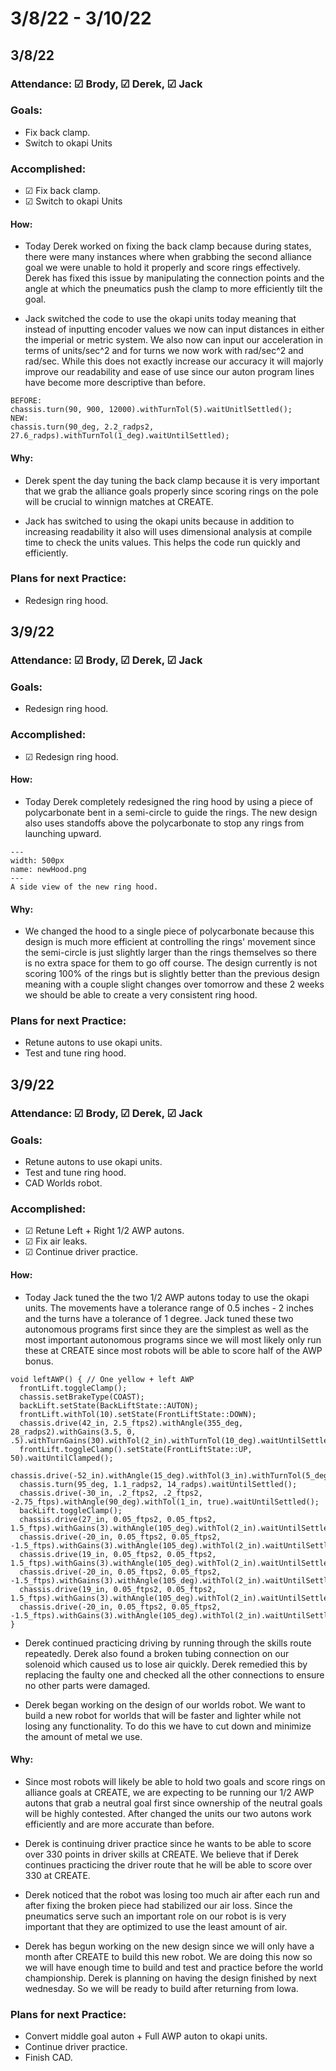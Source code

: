 # 3/8/22 - 3/10/22
## 3/8/22 
### Attendance: &#9745;  Brody, &#9745; Derek, &#9745; Jack
### Goals:
- Fix back clamp.
- Switch to okapi Units

### Accomplished:
- &#9745; Fix back clamp.
- &#9745; Switch to okapi Units

#### How:
- Today Derek worked on fixing the back clamp because during states, there were many instances where when grabbing the second alliance goal we were unable to hold it properly and score rings effectively. Derek has fixed this issue by manipulating the connection points and the angle at which the pneumatics push the clamp to more efficiently tilt the goal. 

- Jack switched the code to use the okapi units today meaning that instead of inputting encoder values we now can input distances in either the imperial or metric system. We also now can input our acceleration in terms of units/sec^2 and for turns we now work with rad/sec^2 and rad/sec. While this does not exactly increase our accuracy it will majorly improve our readability and ease of use since our auton program lines have become more descriptive than before.

```{code}
BEFORE:
chassis.turn(90, 900, 12000).withTurnTol(5).waitUnitlSettled();
NEW:
chassis.turn(90_deg, 2.2_radps2, 27.6_radps).withTurnTol(1_deg).waitUntilSettled);
```
#### Why:
- Derek spent the day tuning the back clamp because it is very important that we grab the alliance goals properly since scoring rings on the pole will be crucial to winnign matches at CREATE.

- Jack has switched to using the okapi units because in addition to increasing readability it also will uses dimensional analysis at compile time to check the units values. This helps the code run quickly and efficiently.  

### Plans for next Practice:
- Redesign ring hood.


## 3/9/22 
### Attendance: &#9745;  Brody, &#9745; Derek, &#9745; Jack
### Goals:
- Redesign ring hood.

### Accomplished:
- &#9745; Redesign ring hood.

#### How:
- Today Derek completely redesigned the ring hood by using a piece of polycarbonate bent in a semi-circle to guide the rings. The new design also uses standoffs above the polycarbonate to stop any rings from launching upward.

```{figure} ././_images/march/newHood.jpg
---
width: 500px
name: newHood.png
---
A side view of the new ring hood.
```

#### Why:
- We changed the hood to a single piece of polycarbonate because this design is much more efficient at controlling the rings' movement since the semi-circle is just slightly larger than the rings themselves so there is no extra space for them to go off course. The design currently is not scoring 100% of the rings but is slightly better than the previous design meaning with a couple slight changes over tomorrow and these 2 weeks we should be able to create a very consistent ring hood.
### Plans for next Practice:
- Retune autons to use okapi units.
- Test and tune ring hood.

## 3/9/22 
### Attendance: &#9745;   Brody, &#9745; Derek, &#9745; Jack
### Goals:
- Retune autons to use okapi units.
- Test and tune ring hood.
- CAD Worlds robot.

### Accomplished:
- &#9745; Retune Left + Right 1/2 AWP autons.
- &#9745; Fix air leaks.
- &#9745; Continue driver practice.

#### How:
- Today Jack tuned the the two 1/2 AWP autons today to use the okapi units. The movements have a tolerance range of 0.5 inches - 2 inches and the turns have a tolerance of 1 degree. Jack tuned these two autonomous programs first since they are the simplest as well as the most important autonomous programs since we will most likely only run these at CREATE since most robots will be able to score half of the AWP bonus.

```{code}
void leftAWP() { // One yellow + left AWP
  frontLift.toggleClamp();
  chassis.setBrakeType(COAST);
  backLift.setState(BackLiftState::AUTON);
  frontLift.withTol(10).setState(FrontLiftState::DOWN);
  chassis.drive(42_in, 2.5_ftps2).withAngle(355_deg, 28_radps2).withGains(3.5, 0, .5).withTurnGains(30).withTol(2_in).withTurnTol(10_deg).waitUntilSettled();
  frontLift.toggleClamp().setState(FrontLiftState::UP, 50).waitUntilClamped();
  chassis.drive(-52_in).withAngle(15_deg).withTol(3_in).withTurnTol(5_deg).withTurnGains(30).waitUntilSettled();
  chassis.turn(95_deg, 1.1_radps2, 14_radps).waitUntilSettled();
  chassis.drive(-30_in, .2_ftps2, .2_ftps2, -2.75_ftps).withAngle(90_deg).withTol(1_in, true).waitUntilSettled();
  backLift.toggleClamp();
  chassis.drive(27_in, 0.05_ftps2, 0.05_ftps2, 1.5_ftps).withGains(3).withAngle(105_deg).withTol(2_in).waitUntilSettled();
  chassis.drive(-20_in, 0.05_ftps2, 0.05_ftps2, -1.5_ftps).withGains(3).withAngle(105_deg).withTol(2_in).waitUntilSettled();
  chassis.drive(19_in, 0.05_ftps2, 0.05_ftps2, 1.5_ftps).withGains(3).withAngle(105_deg).withTol(2_in).waitUntilSettled();
  chassis.drive(-20_in, 0.05_ftps2, 0.05_ftps2, -1.5_ftps).withGains(3).withAngle(105_deg).withTol(2_in).waitUntilSettled();
  chassis.drive(19_in, 0.05_ftps2, 0.05_ftps2, 1.5_ftps).withGains(3).withAngle(105_deg).withTol(2_in).waitUntilSettled();
  chassis.drive(-20_in, 0.05_ftps2, 0.05_ftps2, -1.5_ftps).withGains(3).withAngle(105_deg).withTol(2_in).waitUntilSettled();
}
```

- Derek continued practicing driving by running through the skills route repeatedly. Derek also found a broken tubing connection on our solenoid which caused us to lose air quickly. Derek remedied this by replacing the faulty one and checked all the other connections to ensure no other parts were damaged.

- Derek began working on the design of our worlds robot. We want to build a new robot for worlds that will be faster and lighter while not losing any functionality. To do this we have to cut down and minimize the amount of metal we use.

<script src="https://cdn.jsdelivr.net/npm/publicalbum@latest/embed-ui.min.js" async></script>
<div class="pa-gallery-player-widget" style="width:100%; height:480px; display:none;"
  data-link="https://photos.app.goo.gl/84dJ7ne9evvwg1kt6"
  data-title="3/10/22"
  data-description="4 new items added to shared album"
  data-delay="2">
  <object data="https://lh3.googleusercontent.com/7aggNwhQPQb8Ayk6R49aFX2qM2rHu1kgHIKqPTTJr2iOs05LyMexYc9JKNS8vrIyGTLsMJBcd7xU2h0_Nw51sMgk21B3YbTTDdJ6zxMMS3a20STmEFm5WdBph4YaOCEYo1MvEuJJBw=w1920-h1080"></object>
  <object data="https://lh3.googleusercontent.com/plo-G665i7Kk2_V5gZ3ffH-BM3k0uGK4geyDeWfTYVzmN0yVUDN5cWbv0_WWWGxIsK72ZZyHMBdOyIt5nazRJiYWD_Wu7COIJmchMN798xcUt1gz3qT5nS2icPO6CU8WEkVaCZEJ5w=w1920-h1080"></object>
  <object data="https://lh3.googleusercontent.com/u0ggK59Xy7Hb-zkNugX4ZqBQtOec7RTR_NzOVO-N3LYVfk_oYlhKM3q0t1vBe4SivoWl846Vg1y_44pzxKG52xNRDF64p5Tq89qfhu-8ewILAxbfG-Nj_il5-GYngxloPSZ87-sDGA=w1920-h1080"></object>
  <object data="https://lh3.googleusercontent.com/VOqdiQ7yK8jb2wg7zFfiZXx7m22MOH9TA4BYefTYeTwTCtHTodWVNXmUBIdlPhlCF59h6QPA6kPTrXgqCUxqwAiS0O9sAOnK0dmzKdSdsk7eVSCOR0Q8aXqJCr5ZZ7AraU_zIr23uw=w1920-h1080"></object>
</div>

#### Why:
- Since most robots will likely be able to hold two goals and score rings on alliance goals at CREATE, we are expecting to be running our 1/2 AWP autons that grab a neutral goal first since ownership of the neutral goals will be highly contested. After changed the units our two autons work efficiently and are more accurate than before.

- Derek is continuing driver practice since he wants to be able to score over 330 points in driver skills at CREATE. We believe that if Derek continues practicing the driver route that he will be able to score over 330 at CREATE.

- Derek noticed that the robot was losing too much air after each run and after fixing the broken piece had stabilized our air loss. Since the pneumatics serve such an important role on our robot is is very important that they are optimized to use the least amount of air.

- Derek has begun working on the new design since we will only have a month after CREATE to build this new robot. We are doing this now so we will have enough time to build and test and practice before the world championship. Derek is planning on having the design finished by next wednesday. So we will be ready to build after returning from Iowa.

### Plans for next Practice:
- Convert middle goal auton + Full AWP auton to okapi units.
- Continue driver practice.
- Finish CAD.